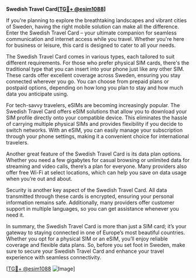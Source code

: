 **Swedish Travel Card[[TG💪+ @esim1088](https://t.me/s/esim1088)]**

If you're planning to explore the breathtaking landscapes and vibrant cities of Sweden, having the right mobile solution can make all the difference. Enter the Swedish Travel Card – your ultimate companion for seamless communication and internet access while you travel. Whether you're here for business or leisure, this card is designed to cater to all your needs.

The Swedish Travel Card comes in various types, each tailored to suit different requirements. For those who prefer physical SIM cards, there's the traditional type that you can insert into your phone just like any other SIM. These cards offer excellent coverage across Sweden, ensuring you stay connected wherever you go. You can choose from prepaid plans or postpaid options, depending on how long you plan to stay and how much data you anticipate using.

For tech-savvy travelers, eSIMs are becoming increasingly popular. The Swedish Travel Card offers eSIM solutions that allow you to download your SIM profile directly onto your compatible device. This eliminates the hassle of carrying multiple physical SIMs and provides flexibility if you decide to switch networks. With an eSIM, you can easily manage your subscription through your phone settings, making it a convenient choice for international travelers.

Another great feature of the Swedish Travel Card is its data plan options. Whether you need a few gigabytes for casual browsing or unlimited data for streaming and video calls, there’s a plan for everyone. Many providers also offer free Wi-Fi at select locations, which can help you save on data usage when you’re out and about.

Security is another key aspect of the Swedish Travel Card. All data transmitted through these cards is encrypted, ensuring your personal information remains safe. Additionally, many providers offer customer support in multiple languages, so you can get assistance whenever you need it.

In summary, the Swedish Travel Card is more than just a SIM card; it’s your gateway to staying connected in one of Europe’s most beautiful countries. Whether you opt for a physical SIM or an eSIM, you’ll enjoy reliable coverage and flexible data plans. So, before you set foot in Sweden, make sure to secure your Swedish Travel Card and enhance your travel experience with seamless connectivity. 

[[TG💪+ @esim1088](https://t.me/s/esim1088) ![Image](https://i.postimg.cc/Y0z9fWf4/image.png)]